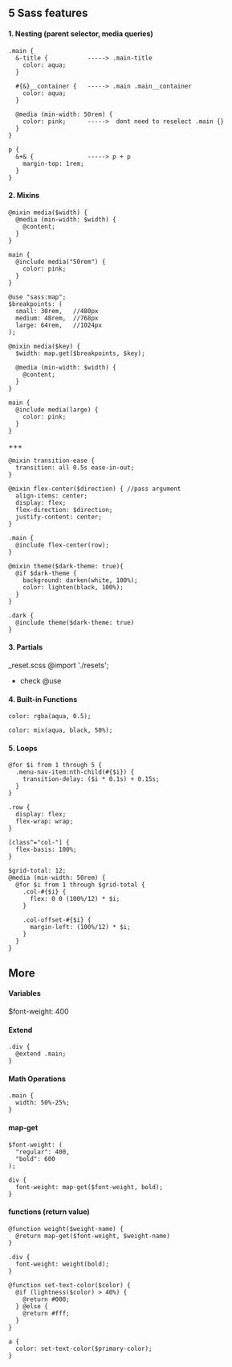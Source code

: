 ## 5 Sass features
#### 1. Nesting (parent selector, media queries)

```
.main {
  &-title {           -----> .main-title
    color: aqua;
  }

  #{&}__container {   -----> .main .main__container
    color: aqua;
  }
  
  @media (min-width: 50rem) {
    color: pink;      ----->  dont need to reselect .main {}
  }
}

p {
  &+& {               -----> p + p
    margin-top: 1rem;
  }
}

```
#### 2. Mixins

```
@mixin media($width) {
  @media (min-width: $width) {
    @content;
  }
}

main {
  @include media("50rem") {
    color: pink;
  }
}
```
```
@use "sass:map";
$breakpoints: (
  small: 30rem,   //480px
  medium: 48rem,  //768px
  large: 64rem,   //1024px
);

@mixin media($key) {
  $width: map.get($breakpoints, $key);

  @media (min-width: $width) {
    @content;
  }
}

main {
  @include media(large) {
    color: pink;
  }
}
```
+++
```
@mixin transition-ease {
  transition: all 0.5s ease-in-out;
}
```
```
@mixin flex-center($direction) { //pass argument
  align-items: center;
  display: flex;
  flex-direction: $direction;
  justify-content: center;
}

.main {
  @include flex-center(row);
}
```
```
@mixin theme($dark-theme: true){
  @if $dark-theme {
    background: darken(white, 100%);
    color: lighten(black, 100%);
  }
}

.dark {
  @include theme($dark-theme: true)
}
```
#### 3. Partials

_reset.scss
@import './resets';

* check @use

#### 4. Built-in Functions

```
color: rgba(aqua, 0.5);

color: mix(aqua, black, 50%);
```

#### 5. Loops

```
@for $i from 1 through 5 {
  .menu-nav-item:nth-child(#{$i}) {
    transition-delay: ($i * 0.1s) + 0.15s;
  }
}
```
```
.row {
  display: flex;
  flex-wrap: wrap;
}

[class^="col-"] {
  flex-basis: 100%;
}

$grid-total: 12;
@media (min-width: 50rem) {
  @for $i from 1 through $grid-total {
    .col-#{$i} {
      flex: 0 0 (100%/12) * $i;
    }

    .col-offset-#{$i} {
      margin-left: (100%/12) * $i;
    }
  }
}
```

## More

#### Variables
$font-weight: 400

#### Extend
```
.div {
  @extend .main;
}
```
#### Math Operations
```
.main {
  width: 50%-25%;
}
```
#### map-get
```
$font-weight: (
  "regular": 400,
  "bold": 600
);

div {
  font-weight: map-get($font-weight, bold);
}
```
#### functions (return value)
```
@function weight($weight-name) {
  @return map-get($font-weight, $weight-name)
}

.div {
  font-weight: weight(bold);
}
```
```
@function set-text-color($color) {
  @if (lightness($color) > 40%) {
    @return #000;
  } @else {
    @return #fff;
  }
}

a {
  color: set-text-color($primary-color);
}
```
